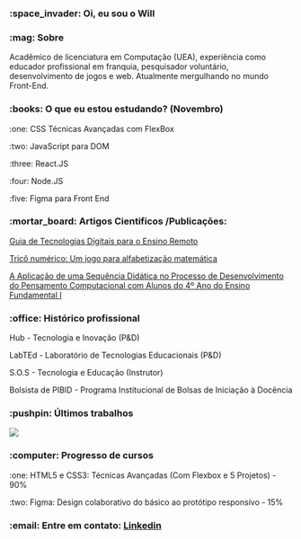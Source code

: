 <h3 align="left">:space_invader: Oi, eu sou o Will</h3>

<h3 align="left">:mag: Sobre</h3>
<p>Acadêmico de licenciatura em Computação (UEA), experiência como educador profissional em franquia, pesquisador voluntário, desenvolvimento de jogos e web. Atualmente mergulhando no mundo Front-End.</p>

<h3 align="left">:books: O que eu estou estudando? (Novembro)</h3>
<p>:one: CSS Técnicas Avançadas com FlexBox</p>
<p>:two: JavaScript para DOM</p>
<p>:three: React.JS</p>
<p>:four: Node.JS</p>
<p>:five: Figma para Front End</p>

<h3 align="left">:mortar_board: Artigos Cientificos /Publicações: </h3>

<a href="http://www3.uea.edu.br/home.php?dest=noticia&notId=65291" target="_blank">Guia de Tecnologias Digitais para o Ensino Remoto</a>

<a href="https://www.br-ie.org/pub/index.php/wcbie/article/view/8238" target="_blank">Tricô numérico: Um jogo para alfabetização matemática</a>

<a href="#" target="_blank">A Aplicação de uma Sequência Didática no Processo de Desenvolvimento do Pensamento Computacional com Alunos do 4º Ano do Ensino Fundamental I</a>

<h3 align="left">:office: Histórico profissional </h3>
<p> Hub - Tecnologia e Inovação (P&D)
<p> LabTEd - Laboratório de Tecnologias Educacionais (P&D)
<p> S.O.S - Tecnologia e Educação (Instrutor)
<p>Bolsista de PIBID - Programa Institucional de Bolsas de Iniciação à Docência</p>

<h3 align="left">:pushpin: Últimos trabalhos </h3>
<img src="https://i.ibb.co/xLVBcPy/Design-UI.gif">


<h3 align="left">:computer: Progresso de cursos</h3>
<p>:one: HTML5 e CSS3: Técnicas Avançadas (Com Flexbox e 5 Projetos) - 90% </p>
<p>:two: Figma: Design colaborativo do básico ao protótipo responsivo - 15% </p>


<h3 align="left">:email: Entre em contato: <a href="https://www.linkedin.com/in/wdma/">Linkedin</a></h3>
